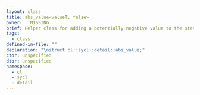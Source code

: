 ```yaml
---
layout: class
title: abs_value<valueT, false>
owner: __MISSING__
brief: Helper class for adding a potentially negative value to the stream, overload for unsigned types
tags:
  - class
defined-in-file: ""
declaration: "\nstruct cl::sycl::detail::abs_value;"
ctor: unspecified
dtor: unspecified
namespace:
  - cl
  - sycl
  - detail
---
```

